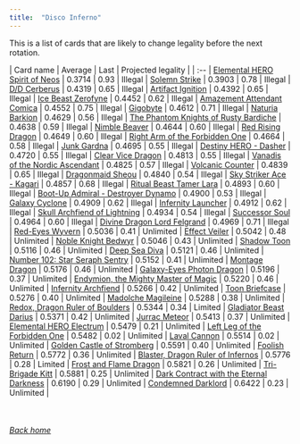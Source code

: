 ```yaml
---
title:  "Disco Inferno"
---
```


This is a list of cards that are likely to change legality before the next rotation.

| Card name | Average | Last | Projected legality |
| :-- |
[Elemental HERO Spirit of Neos](https://db.ygoprodeck.com/card/?search=Elemental%20HERO%20Spirit%20of%20Neos) | 0.3714 | 0.93 | Illegal |
[Solemn Strike](https://db.ygoprodeck.com/card/?search=Solemn%20Strike) | 0.3903 | 0.78 | Illegal |
[D/D Cerberus](https://db.ygoprodeck.com/card/?search=D/D%20Cerberus) | 0.4319 | 0.65 | Illegal |
[Artifact Ignition](https://db.ygoprodeck.com/card/?search=Artifact%20Ignition) | 0.4392 | 0.65 | Illegal |
[Ice Beast Zerofyne](https://db.ygoprodeck.com/card/?search=Ice%20Beast%20Zerofyne) | 0.4452 | 0.62 | Illegal |
[Amazement Attendant Comica](https://db.ygoprodeck.com/card/?search=Amazement%20Attendant%20Comica) | 0.4552 | 0.75 | Illegal |
[Gigobyte](https://db.ygoprodeck.com/card/?search=Gigobyte) | 0.4612 | 0.71 | Illegal |
[Naturia Barkion](https://db.ygoprodeck.com/card/?search=Naturia%20Barkion) | 0.4629 | 0.56 | Illegal |
[The Phantom Knights of Rusty Bardiche](https://db.ygoprodeck.com/card/?search=The%20Phantom%20Knights%20of%20Rusty%20Bardiche) | 0.4638 | 0.59 | Illegal |
[Nimble Beaver](https://db.ygoprodeck.com/card/?search=Nimble%20Beaver) | 0.4644 | 0.60 | Illegal |
[Red Rising Dragon](https://db.ygoprodeck.com/card/?search=Red%20Rising%20Dragon) | 0.4649 | 0.60 | Illegal |
[Right Arm of the Forbidden One](https://db.ygoprodeck.com/card/?search=Right%20Arm%20of%20the%20Forbidden%20One) | 0.4664 | 0.58 | Illegal |
[Junk Gardna](https://db.ygoprodeck.com/card/?search=Junk%20Gardna) | 0.4695 | 0.55 | Illegal |
[Destiny HERO - Dasher](https://db.ygoprodeck.com/card/?search=Destiny%20HERO%20-%20Dasher) | 0.4720 | 0.55 | Illegal |
[Clear Vice Dragon](https://db.ygoprodeck.com/card/?search=Clear%20Vice%20Dragon) | 0.4813 | 0.55 | Illegal |
[Vanadis of the Nordic Ascendant](https://db.ygoprodeck.com/card/?search=Vanadis%20of%20the%20Nordic%20Ascendant) | 0.4825 | 0.57 | Illegal |
[Volcanic Counter](https://db.ygoprodeck.com/card/?search=Volcanic%20Counter) | 0.4839 | 0.65 | Illegal |
[Dragonmaid Sheou](https://db.ygoprodeck.com/card/?search=Dragonmaid%20Sheou) | 0.4840 | 0.54 | Illegal |
[Sky Striker Ace - Kagari](https://db.ygoprodeck.com/card/?search=Sky%20Striker%20Ace%20-%20Kagari) | 0.4857 | 0.68 | Illegal |
[Ritual Beast Tamer Lara](https://db.ygoprodeck.com/card/?search=Ritual%20Beast%20Tamer%20Lara) | 0.4893 | 0.60 | Illegal |
[Boot-Up Admiral - Destroyer Dynamo](https://db.ygoprodeck.com/card/?search=Boot-Up%20Admiral%20-%20Destroyer%20Dynamo) | 0.4900 | 0.53 | Illegal |
[Galaxy Cyclone](https://db.ygoprodeck.com/card/?search=Galaxy%20Cyclone) | 0.4909 | 0.62 | Illegal |
[Infernity Launcher](https://db.ygoprodeck.com/card/?search=Infernity%20Launcher) | 0.4912 | 0.62 | Illegal |
[Skull Archfiend of Lightning](https://db.ygoprodeck.com/card/?search=Skull%20Archfiend%20of%20Lightning) | 0.4934 | 0.54 | Illegal |
[Successor Soul](https://db.ygoprodeck.com/card/?search=Successor%20Soul) | 0.4964 | 0.60 | Illegal |
[Divine Dragon Lord Felgrand](https://db.ygoprodeck.com/card/?search=Divine%20Dragon%20Lord%20Felgrand) | 0.4969 | 0.71 | Illegal |
[Red-Eyes Wyvern](https://db.ygoprodeck.com/card/?search=Red-Eyes%20Wyvern) | 0.5036 | 0.41 | Unlimited |
[Effect Veiler](https://db.ygoprodeck.com/card/?search=Effect%20Veiler) | 0.5042 | 0.48 | Unlimited |
[Noble Knight Bedwyr](https://db.ygoprodeck.com/card/?search=Noble%20Knight%20Bedwyr) | 0.5046 | 0.43 | Unlimited |
[Shadow Toon](https://db.ygoprodeck.com/card/?search=Shadow%20Toon) | 0.5116 | 0.46 | Unlimited |
[Deep Sea Diva](https://db.ygoprodeck.com/card/?search=Deep%20Sea%20Diva) | 0.5121 | 0.46 | Unlimited |
[Number 102: Star Seraph Sentry](https://db.ygoprodeck.com/card/?search=Number%20102:%20Star%20Seraph%20Sentry) | 0.5152 | 0.41 | Unlimited |
[Montage Dragon](https://db.ygoprodeck.com/card/?search=Montage%20Dragon) | 0.5176 | 0.46 | Unlimited |
[Galaxy-Eyes Photon Dragon](https://db.ygoprodeck.com/card/?search=Galaxy-Eyes%20Photon%20Dragon) | 0.5196 | 0.37 | Unlimited |
[Endymion, the Mighty Master of Magic](https://db.ygoprodeck.com/card/?search=Endymion,%20the%20Mighty%20Master%20of%20Magic) | 0.5220 | 0.46 | Unlimited |
[Infernity Archfiend](https://db.ygoprodeck.com/card/?search=Infernity%20Archfiend) | 0.5266 | 0.42 | Unlimited |
[Toon Briefcase](https://db.ygoprodeck.com/card/?search=Toon%20Briefcase) | 0.5276 | 0.40 | Unlimited |
[Madolche Magileine](https://db.ygoprodeck.com/card/?search=Madolche%20Magileine) | 0.5288 | 0.38 | Unlimited |
[Redox, Dragon Ruler of Boulders](https://db.ygoprodeck.com/card/?search=Redox,%20Dragon%20Ruler%20of%20Boulders) | 0.5344 | 0.34 | Limited |
[Gladiator Beast Darius](https://db.ygoprodeck.com/card/?search=Gladiator%20Beast%20Darius) | 0.5371 | 0.42 | Unlimited |
[Jurrac Meteor](https://db.ygoprodeck.com/card/?search=Jurrac%20Meteor) | 0.5413 | 0.37 | Unlimited |
[Elemental HERO Electrum](https://db.ygoprodeck.com/card/?search=Elemental%20HERO%20Electrum) | 0.5479 | 0.21 | Unlimited |
[Left Leg of the Forbidden One](https://db.ygoprodeck.com/card/?search=Left%20Leg%20of%20the%20Forbidden%20One) | 0.5482 | 0.02 | Unlimited |
[Laval Cannon](https://db.ygoprodeck.com/card/?search=Laval%20Cannon) | 0.5514 | 0.02 | Unlimited |
[Golden Castle of Stromberg](https://db.ygoprodeck.com/card/?search=Golden%20Castle%20of%20Stromberg) | 0.5591 | 0.40 | Unlimited |
[Foolish Return](https://db.ygoprodeck.com/card/?search=Foolish%20Return) | 0.5772 | 0.36 | Unlimited |
[Blaster, Dragon Ruler of Infernos](https://db.ygoprodeck.com/card/?search=Blaster,%20Dragon%20Ruler%20of%20Infernos) | 0.5776 | 0.28 | Limited |
[Frost and Flame Dragon](https://db.ygoprodeck.com/card/?search=Frost%20and%20Flame%20Dragon) | 0.5821 | 0.26 | Unlimited |
[Tri-Brigade Kitt](https://db.ygoprodeck.com/card/?search=Tri-Brigade%20Kitt) | 0.5881 | 0.25 | Unlimited |
[Dark Contract with the Eternal Darkness](https://db.ygoprodeck.com/card/?search=Dark%20Contract%20with%20the%20Eternal%20Darkness) | 0.6190 | 0.29 | Unlimited |
[Condemned Darklord](https://db.ygoprodeck.com/card/?search=Condemned%20Darklord) | 0.6422 | 0.23 | Unlimited |

<br>

###### [Back home](index)